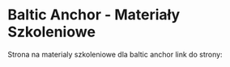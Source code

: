 # Baltic Anchor - Materiały Szkoleniowe

Strona na materialy szkoleniowe dla baltic anchor
link do strony: